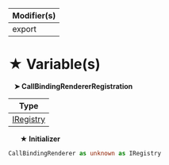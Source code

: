 | Modifier(s)                            |
|----------------------------------------|
| export |

# &#9733; Variable(s)

&nbsp;&nbsp; **&#10148; CallBindingRendererRegistration**

| Type                        |
|-----------------------------|
| [IRegistry](/kernel/interface/di/iregistry.md) |

&nbsp;&nbsp;&nbsp;&nbsp;&nbsp; **&#9733; Initializer**

```ts
CallBindingRenderer as unknown as IRegistry
```